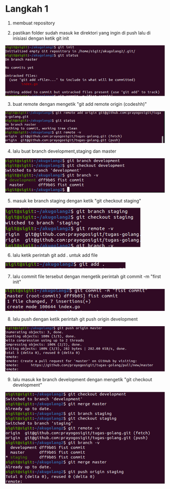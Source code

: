 # Langkah 1

1. membuat repository



2. pastikan folder sudah masuk ke direktori yang ingin di push lalu di inisiasi dengan ketik git init

![logo](https://github.com/prayogosigit/DevOps-Engineer/blob/main/week-1/day-4/assets/8.png)

3. buat remote dengan mengetik "git add remote origin (codeshh)"

![logo](https://github.com/prayogosigit/DevOps-Engineer/blob/main/week-1/day-4/assets/9.png)

4. lalu buat branch development,staging dan master

![logo](https://github.com/prayogosigit/DevOps-Engineer/blob/main/week-1/day-4/assets/10.png)

5. masuk ke branch staging dengan ketik "git checkout staging"

![logo](https://github.com/prayogosigit/DevOps-Engineer/blob/main/week-1/day-4/assets/11.png)

6. lalu ketik perintah git add . untuk add file

![logo](https://github.com/prayogosigit/DevOps-Engineer/blob/main/week-1/day-4/assets/12.png)

7. lalu commit file tersebut dengan mengetik perintah git commit -m "first init"

![logo](https://github.com/prayogosigit/DevOps-Engineer/blob/main/week-1/day-4/assets/13.png)

8. lalu push dengan ketik perintah git push origin development

![logo](https://github.com/prayogosigit/DevOps-Engineer/blob/main/week-1/day-4/assets/14.png)

9. lalu masuk ke branch development dengan mengetik "git checkout development"

![logo](https://github.com/prayogosigit/DevOps-Engineer/blob/main/week-1/day-4/assets/15.png)
